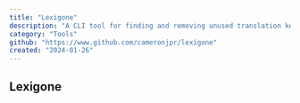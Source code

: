 ```yaml
---
title: "Lexigone"
description: "A CLI tool for finding and removing unused translation keys."
category: "Tools"
github: "https://www.github.com/cameronjpr/lexigone"
created: "2024-01-26"
---
```


## Lexigone